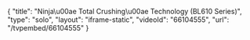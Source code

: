 {
    "title": "Ninja\u00ae Total Crushing\u00ae Technology (BL610 Series)",
    "type": "solo",
    "layout": "iframe-static",
    "videoId": "66104555",
    "url": "\/tvpembed\/66104555"
}